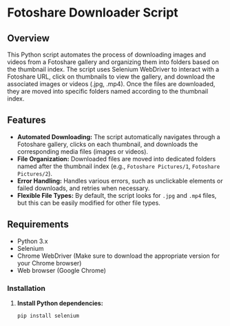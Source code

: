 # Fotoshare Downloader Script

## Overview

This Python script automates the process of downloading images and videos from a Fotoshare gallery and organizing them into folders based on the thumbnail index. The script uses Selenium WebDriver to interact with a Fotoshare URL, click on thumbnails to view the gallery, and download the associated images or videos (.jpg, .mp4). Once the files are downloaded, they are moved into specific folders named according to the thumbnail index.

## Features

- **Automated Downloading:** The script automatically navigates through a Fotoshare gallery, clicks on each thumbnail, and downloads the corresponding media files (images or videos).
- **File Organization:** Downloaded files are moved into dedicated folders named after the thumbnail index (e.g., `Fotoshare Pictures/1`, `Fotoshare Pictures/2`).
- **Error Handling:** Handles various errors, such as unclickable elements or failed downloads, and retries when necessary.
- **Flexible File Types:** By default, the script looks for `.jpg` and `.mp4` files, but this can be easily modified for other file types.

## Requirements

- Python 3.x
- Selenium
- Chrome WebDriver (Make sure to download the appropriate version for your Chrome browser)
- Web browser (Google Chrome)
  
### Installation

1. **Install Python dependencies:**

   ```bash
   pip install selenium
